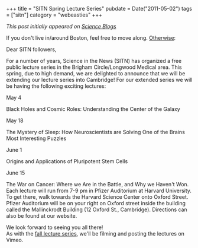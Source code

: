 +++
title = "SITN Spring Lecture Series"
pubdate = Date("2011-05-02")
tags = ["sitn"]
category = "webeasties"
+++

_This post initially appeared on [Science Blogs](http://scienceblogs.com/webeasties)_

If you don't live in/around Boston, feel free to move along. [Otherwise](https://sitn.hms.harvard.edu/sitn-seminars/):

Dear SITN followers,

For a number of years, Science in the News (SITN) has organized a free public lecture series in the Brigham Circle/Longwood Medical area.  This spring, due to high demand, we are delighted to announce that we will be extending our lecture series into Cambridge!  For our extended series we will be having the following exciting lectures:

May 4

Black Holes and Cosmic Roles: Understanding the Center of the Galaxy

May 18

The Mystery of Sleep: How Neuroscientists are Solving One of the Brains Most Interesting Puzzles

June 1

Origins and Applications of Pluripotent Stem Cells

June 15

The War on Cancer: Where we Are in the Battle, and Why we Haven't Won. 
Each lecture will run from 7-9 pm in Pfizer Auditorium at Harvard University.  To get there, walk towards the Harvard Science Center onto Oxford Street.  Pfizer Auditorium will be on your right on Oxford street inside the building called the Mallinckrodt Building (12 Oxford St., Cambridge).  Directions can also be found at our website.

We look forward to seeing you all there!  
As with the [fall lecture series](https://sitn.hms.harvard.edu/seminar-archive-2010/), we'll be filming and posting the lectures on Vimeo.

      
  
